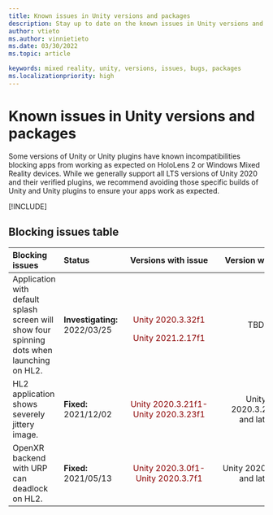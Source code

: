 ```yaml
---
title: Known issues in Unity versions and packages
description: Stay up to date on the known issues in Unity versions and packages.
author: vtieto
ms.author: vinnietieto
ms.date: 03/30/2022
ms.topic: article

keywords: mixed reality, unity, versions, issues, bugs, packages
ms.localizationpriority: high
---
```


# Known issues in Unity versions and packages

Some versions of Unity or Unity plugins have known incompatibilities blocking apps from working as expected on HoloLens 2 or Windows Mixed Reality devices.  While we generally support all LTS versions of Unity 2020 and their verified plugins, we recommend avoiding those specific builds of Unity and Unity plugins to ensure your apps work as expected.

[!INCLUDE[](includes/xr/recommended-version.md)]

## Blocking issues table

| Blocking issues | Status | &nbsp;&nbsp;Versions&nbsp;with&nbsp;issue&nbsp;&nbsp; | &nbsp;&nbsp;Version&nbsp;with&nbsp;fix&nbsp;&nbsp; |
| :----------- | :----- | :--------------: | :--------------: |
| Application with default splash screen will show four spinning dots when launching on HL2. | **Investigating:**<br />2022/03/25 | <p><span style="color:darkred">Unity 2020.3.32f1</span></p><span style="color:darkred">Unity 2021.2.17f1</span> | TBD |
| HL2 application shows severely jittery image. | **Fixed:**<br />2021/12/02 | <span style="color:darkred">Unity 2020.3.21f1-<br />Unity 2020.3.23f1</span> | Unity 2020.3.24f1<br /> and later |
| OpenXR backend with URP can deadlock on HL2. | **Fixed:**<br />2021/05/13 | <span style="color:darkred">Unity 2020.3.0f1-<br />Unity 2020.3.7f1</span> | Unity 2020.3.8f1<br /> and later |
